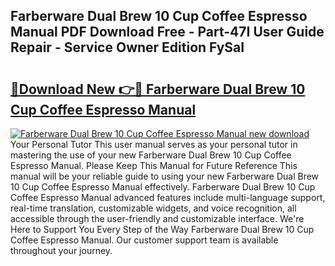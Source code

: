 ## Farberware Dual Brew 10 Cup Coffee Espresso Manual PDF Download Free - Part-47I User Guide Repair - Service Owner Edition FySaI

# <h2><a href="http://bc14311.oget.top/?id=Farberware+Dual+Brew+10+Cup+Coffee+Espresso+Manual">🔗Download New 👉🔴 Farberware Dual Brew 10 Cup Coffee Espresso Manual</a></h2>

[![Farberware Dual Brew 10 Cup Coffee Espresso Manual new download](https://i.imgur.com/5g1atiW.png)](http://bc14311.oget.top/?id=Farberware+Dual+Brew+10+Cup+Coffee+Espresso+Manual)
Your Personal Tutor This user manual serves as your personal tutor in mastering the use of your new Farberware Dual Brew 10 Cup Coffee Espresso Manual. Please Keep This Manual for Future Reference This manual will be your reliable guide to using your new Farberware Dual Brew 10 Cup Coffee Espresso Manual effectively. Farberware Dual Brew 10 Cup Coffee Espresso Manual advanced features include multi-language support, real-time translation, customizable widgets, and voice recognition, all accessible through the user-friendly and customizable interface. We're Here to Support You Every Step of the Way Farberware Dual Brew 10 Cup Coffee Espresso Manual. Our customer support team is available throughout your journey.
